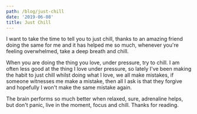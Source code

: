 ```yaml
---
path: /blog/just-chill
date: '2019-06-08'
title: Just Chill
---
```

I want to take the time to tell you to just chill, thanks to an amazing friend doing the same for me and it has helped me so much, whenever you're feeling overwhelmed, take a deep breath and chill. 

When you are doing the thing you love, under pressure, try to chill. I am often less good at the thing I love under pressure, so lately I've been making the habit to just chill whilst doing what I love, we all make mistakes, if someone witnesses me make a mistake, then all I ask is that they forgive and hopefully I won't make the same mistake again. 

The brain performs so much better when relaxed, sure, adrenaline helps, but don't panic, live in the moment, focus and chill. Thanks for reading. 
